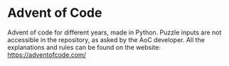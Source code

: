 # Advent of Code
Advent of code for different years, made in Python.
Puzzle inputs are not accessible in the repository, as asked by the AoC developer.
All the explanations and rules can be found on the website: https://adventofcode.com/
